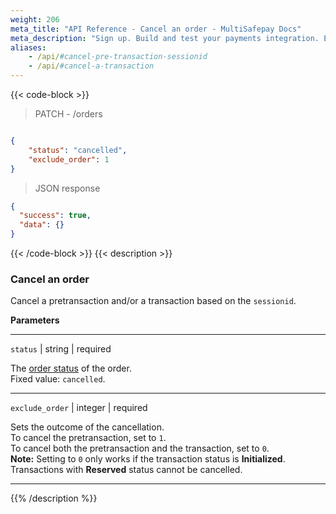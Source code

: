 ```yaml
---
weight: 206
meta_title: "API Reference - Cancel an order - MultiSafepay Docs"
meta_description: "Sign up. Build and test your payments integration. Explore our products and services. Use our API Reference, SDKs, and wrappers. Get support."
aliases:
    - /api/#cancel-pre-transaction-sessionid
    - /api/#cancel-a-transaction
---
```

{{< code-block >}}
> PATCH - /orders 

```json

{
    "status": "cancelled",
    "exclude_order": 1
}
```

> JSON response

```json
{
  "success": true,
  "data": {}
}
```
{{< /code-block >}}
{{< description >}}
### Cancel an order 

Cancel a pretransaction and/or a transaction based on the `sessionid`.

**Parameters**

----------------
`status` | string | required

The [order status](/api/multisafepay-statuses/) of the order.  
Fixed value: `cancelled`.

----------------
`exclude_order` | integer | required

Sets the outcome of the cancellation.  
To cancel the pretransaction, set to `1`.  
To cancel both the pretransaction and the transaction, set to `0`.  
**Note:** Setting to `0` only works if the transaction status is **Initialized**. Transactions with **Reserved** status cannot be cancelled.

----------------
{{% /description %}}